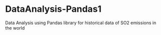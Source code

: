 # DataAnalysis-Pandas1
Data Analysis using Pandas library for historical data of SO2 emissions in the world 
